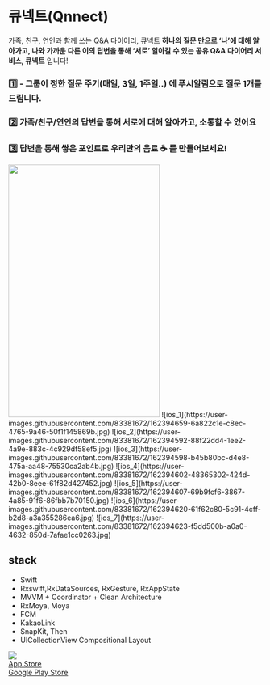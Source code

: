 # 큐넥트(Qnnect)
가족, 친구, 연인과 함께 쓰는 Q&A 다이어리, 큐넥트
 **하나의 질문 만으로 ‘나’에 대해 알아가고, 나와 가까운 다른 이의 답변을 통해 ‘서로’ 알아갈 수 있는 공유 Q&A 다이어리 서비스, 큐넥트** 입니다!

### 1️⃣ -   그룹이 정한 질문 주기(매일, 3일, 1주일..) 에 **푸시알림으로 질문 1개를** 드립니다.

### 2️⃣ 가족/친구/연인의 답변을 통해 서로에 대해 알아가고, 소통할 수 있어요

### 3️⃣ 답변을 통해 쌓은 포인트로 우리만의 음료 ☕️ 를 만들어보세요!
<img src = "https://user-images.githubusercontent.com/83381672/162394659-6a822c1e-c8ec-4765-9a46-50f1f145869b.jpg" width = "300" height = "500">
![ios_1](https://user-images.githubusercontent.com/83381672/162394659-6a822c1e-c8ec-4765-9a46-50f1f145869b.jpg)
![ios_2](https://user-images.githubusercontent.com/83381672/162394592-88f22dd4-1ee2-4a9e-883c-4c929df58ef5.jpg)
![ios_3](https://user-images.githubusercontent.com/83381672/162394598-b45b80bc-d4e8-475a-aa48-75530ca2ab4b.jpg)
![ios_4](https://user-images.githubusercontent.com/83381672/162394602-48365302-424d-42b0-8eee-61f82d427452.jpg)
![ios_5](https://user-images.githubusercontent.com/83381672/162394607-69b9fcf6-3867-4a85-91f6-86fbb7b70150.jpg)
![ios_6](https://user-images.githubusercontent.com/83381672/162394620-61f62c80-5c91-4cff-b2d8-a3a355286ea6.jpg)
![ios_7](https://user-images.githubusercontent.com/83381672/162394623-f5dd500b-a0a0-4632-850d-7afae1cc0263.jpg)

## stack
-   Swift
-   Rxswift,RxDataSources, RxGesture, RxAppState
-   MVVM + Coordinator + Clean Architecture
-   RxMoya, Moya
-   FCM
-   KakaoLink
-   SnapKit, Then
-   UICollectionView Compositional Layout



![](https://img.shields.io/badge/version-1.0.2-brightgreen)   
[App Store](https://apps.apple.com/kr/app/%ED%81%90%EB%84%A5%ED%8A%B8-qnnect/id1615729809)     
[Google Play Store](https://play.google.com/store/apps/details?id=com.iame.qnnect.android)

